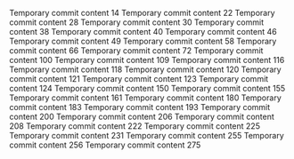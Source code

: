Temporary commit content 14
Temporary commit content 22
Temporary commit content 28
Temporary commit content 30
Temporary commit content 38
Temporary commit content 40
Temporary commit content 46
Temporary commit content 49
Temporary commit content 58
Temporary commit content 66
Temporary commit content 72
Temporary commit content 100
Temporary commit content 109
Temporary commit content 116
Temporary commit content 118
Temporary commit content 120
Temporary commit content 121
Temporary commit content 123
Temporary commit content 124
Temporary commit content 150
Temporary commit content 155
Temporary commit content 161
Temporary commit content 180
Temporary commit content 183
Temporary commit content 193
Temporary commit content 200
Temporary commit content 206
Temporary commit content 208
Temporary commit content 222
Temporary commit content 225
Temporary commit content 231
Temporary commit content 255
Temporary commit content 256
Temporary commit content 275
